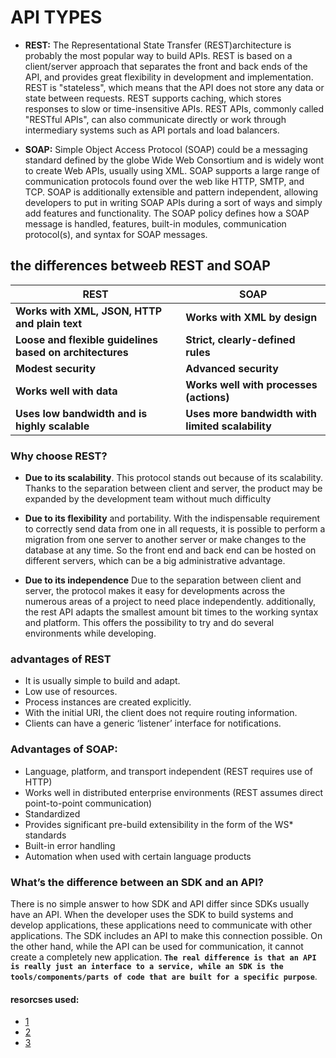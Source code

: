 # API TYPES 


* **REST:** The Representational State Transfer (REST) ​​architecture is probably the most popular way to build APIs. REST is based on a client/server approach that separates the front and back ends of the API, and provides great flexibility in development and implementation. REST is "stateless", which means that the API does not store any data or state between requests. REST supports caching, which stores responses to slow or time-insensitive APIs. REST APIs, commonly called "RESTful APIs", can also communicate directly or work through intermediary systems such as API portals and load balancers.


* **SOAP:** Simple Object Access Protocol (SOAP) could be a messaging standard defined by the globe Wide Web Consortium and is widely wont to create Web APIs, usually using XML. SOAP supports a large range of communication protocols found over the web like HTTP, SMTP, and TCP. SOAP is additionally extensible and pattern independent, allowing developers to put in writing SOAP APIs during a sort of ways and simply add features and functionality. The SOAP policy defines how a SOAP message is handled, features, built-in modules, communication protocol(s), and syntax for SOAP messages.



## the differences betweeb REST and SOAP

REST | SOAP 
----------- | ------------
**Works with XML, JSON, HTTP and plain text**|**Works with XML by design**
**Loose and flexible guidelines based on architectures** |**Strict, clearly-defined rules**
**Modest security** | **Advanced security**
**Works well with data** | **Works well with processes (actions)**
**Uses low bandwidth and is highly scalable** | **Uses more bandwidth with limited scalability**
 



 ### Why choose REST?

 * **Due to its scalability**. This protocol stands out because of its scalability. Thanks to the separation between client and server, the product may be expanded by the development team without much difficulty

 * **Due to its flexibility** and portability. With the indispensable requirement to correctly send data from one in all requests, it is possible to perform a migration from one server to another server or make changes to the database at any time. So the front end and back end can be hosted on different servers, which can be a big administrative advantage.

 * **Due to its independence** Due to the separation between client and server, the protocol makes it easy for developments across the numerous areas of a project to need place independently. additionally, the rest API adapts the smallest amount bit times to the working syntax and platform. This offers the possibility to try and do several environments while developing. 

 ### advantages of REST 

 * It is usually simple to build and adapt. 
 * Low use of resources.
 * Process instances are created explicitly.
 * With the initial URI, the client does not require routing information.
 * Clients can have a generic ‘listener’ interface for notifications.


 ### Advantages of SOAP:

  * Language, platform, and transport independent (REST requires use of HTTP)
  * Works well in distributed enterprise environments (REST assumes direct point-to-point communication)
  * Standardized
  * Provides significant pre-build extensibility in the form of the WS* standards
  * Built-in error handling
  * Automation when used with certain language products


### What’s the difference between an SDK and an API?


 There is no simple answer to how SDK and API differ since SDKs usually have an API. When the developer uses the SDK to build systems and develop applications, these applications need to communicate with other applications. The SDK includes an API to make this connection possible. On the other hand, while the API can be used for communication, it cannot create a completely new application. **`The real difference is that an API is really just an interface to a service, while an SDK is the tools/components/parts of code that are built for a specific purpose`**.







 #### resorcses used:

 * [1](https://squareup.com/us/en/townsquare/sdk-vs-api)
 * [2](https://searchapparchitecture.techtarget.com/tip/What-are-the-types-of-APIs-and-their-differences)
 * [3](https://smartbear.com/blog/soap-vs-rest-whats-the-difference/)